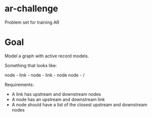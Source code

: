 ar-challenge
============

Problem set for training AR

Goal
====

Model a graph with active record models.

Something that looks like:

node - link - node - link - node
node -  /

Requirements:
 * A link has upstream and downstream nodes
 * A node has an upstream and downstream link
 * A node should have a list of the closest upstream and downstream nodes
